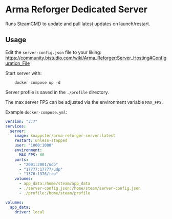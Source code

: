 # Arma Reforger Dedicated Server

Runs SteamCMD to update and pull latest updates on launch/restart.

## Usage
Edit the `server-config.json` file to your liking: https://community.bistudio.com/wiki/Arma_Reforger:Server_Hosting#Configuration_File

Start server with:
```
    docker compose up -d
```

Server profile is saved in the `./profile` directory.

The max server FPS can be adjusted via the environment variable `MAX_FPS`.

Example `docker-compose.yml`:
```yaml
version: "3.7"
services:
  server:
    image: knappster/arma-reforger-server:latest
    restart: unless-stopped
    user: "1000:1000"
    environment:
      MAX_FPS: 60
    ports:
      - "2001:2001/udp"
      - "17777:17777/udp"
      - "1376:1376/tcp"
    volumes:
      - app_data:/home/steam/app_data
      - ./server-config.json:/home/steam/server-config.json
      - ./profile:/home/steam/profile

volumes:
  app_data:
    driver: local
```